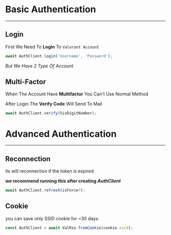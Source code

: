 # Basic Authentication

-----------

## Login

First We Need To **Login** To `Valorant Account`

```typescript
await AuthClient.login('Username', 'Password');
```

*But We Have 2 Type Of Account*
 
## Multi-Factor

When The Account Have **Multifactor** You Can't Use Normal Method

After Login The **Verify Code** Will Send To Mail

```typescript
await AuthClient.verify(SixDigitNumber);
```

# Advanced Authentication

-----------

## Reconnection

its will reconnection if the token is expired

**we recommend running this after creating *AuthClient***

```typescript
await AuthClient.refresh(isForce?);
```

## Cookie

you can save only SSID cookie for ~30 days.

```typescript
const AuthClient = await ValRso.fromCookie(cookie.ssid);
```